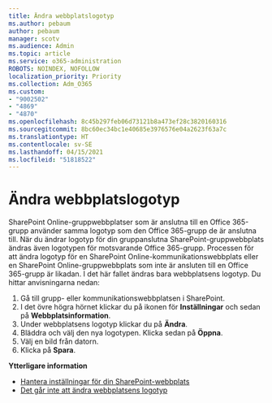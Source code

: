 ```yaml
---
title: Ändra webbplatslogotyp
ms.author: pebaum
author: pebaum
manager: scotv
ms.audience: Admin
ms.topic: article
ms.service: o365-administration
ROBOTS: NOINDEX, NOFOLLOW
localization_priority: Priority
ms.collection: Adm_O365
ms.custom:
- "9002502"
- "4869"
- "4870"
ms.openlocfilehash: 8c45b297feb06d73121b8a473ef28c3820160316
ms.sourcegitcommit: 8bc60ec34bc1e40685e3976576e04a2623f63a7c
ms.translationtype: HT
ms.contentlocale: sv-SE
ms.lasthandoff: 04/15/2021
ms.locfileid: "51818522"
---
```

# <a name="change-site-logo"></a>Ändra webbplatslogotyp

SharePoint Online-gruppwebbplatser som är anslutna till en Office 365-grupp använder samma logotyp som den Office 365-grupp de är anslutna till. När du ändrar logotyp för din gruppanslutna SharePoint-gruppwebbplats ändras även logotypen för motsvarande Office 365-grupp. Processen för att ändra logotyp för en SharePoint Online-kommunikationswebbplats eller en SharePoint Online-gruppwebbplats som inte är ansluten till en Office 365-grupp är likadan. I det här fallet ändras bara webbplatsens logotyp. Du hittar anvisningarna nedan:

1. Gå till grupp- eller kommunikationswebbplatsen i SharePoint.
2. I det övre högra hörnet klickar du på ikonen för **Inställningar** och sedan på **Webbplatsinformation**.
3. Under webbplatsens logotyp klickar du på **Ändra**.
4. Bläddra och välj den nya logotypen. Klicka sedan på **Öppna**.
5. Välj en bild från datorn.
6. Klicka på **Spara**.

**Ytterligare information**

- [Hantera inställningar för din SharePoint-webbplats](https://support.office.com/article/manage-your-sharepoint-site-settings-8376034d-d0c7-446e-9178-6ab51c58df42)
- [Det går inte att ändra webbplatsens logotyp](https://docs.microsoft.com/sharepoint/troubleshoot/sites/error-when-changing-o365-site-logo)
